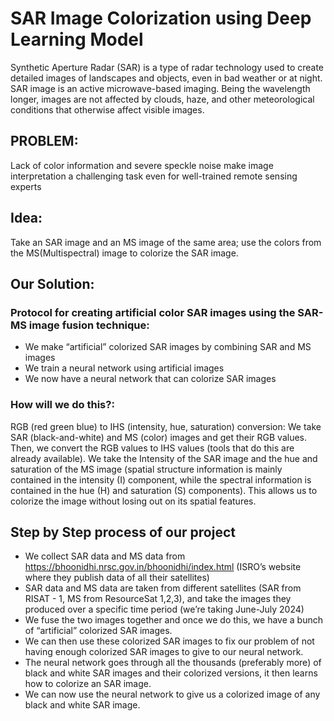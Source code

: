 # SAR Image Colorization using Deep Learning Model 

Synthetic Aperture Radar (SAR) is a type of radar technology used to create detailed images of landscapes and objects, even in bad weather or at night. SAR image is an active microwave-based imaging. Being the wavelength longer, images are not affected by clouds, haze, and other meteorological conditions that otherwise affect visible images.

## PROBLEM: 
Lack of color information and severe speckle noise make image interpretation a challenging task even for well-trained remote sensing experts 

## Idea: 
Take an SAR image and an MS image of the same area; use the colors from the MS(Multispectral) image to colorize the SAR image.

## Our Solution:

### Protocol for creating artificial color SAR images using the SAR-MS image fusion technique:
- We make “artificial” colorized SAR images by combining SAR and MS images
- We train a neural network using artificial images
- We now have a neural network that can colorize SAR images

### **How will we do this?:**
 RGB (red green blue) to IHS (intensity, hue, saturation) conversion:
 We take SAR (black-and-white) and MS (color) images and get their RGB values. Then, we convert the RGB values to IHS values (tools that do this are already available).
 We take the Intensity of the SAR image and the hue and saturation of the MS image (spatial structure information is mainly contained in the intensity (I) component, while the spectral information is contained in the hue 
 (H) and saturation (S) components).
 This allows us to colorize the image without losing out on its spatial features.

## Step by Step process of our project
- We collect SAR data and MS data from https://bhoonidhi.nrsc.gov.in/bhoonidhi/index.html (ISRO’s website where they publish data of all their satellites)
- SAR data and MS data are taken from different satellites (SAR from RISAT - 1, MS from ResourceSat 1,2,3), and take the images they produced over a specific time period (we’re taking June-July 2024)
- We fuse the two images together and once we do this, we have a bunch of “artificial” colorized SAR images.
- We can then use these colorized SAR images to fix our problem of not having enough colorized SAR images to give to our neural network.
- The neural network goes through all the thousands (preferably more) of black and white SAR images and their colorized versions, it then learns how to colorize an SAR image.
- We can now use the neural network to give us a colorized image of any black and white SAR image.




